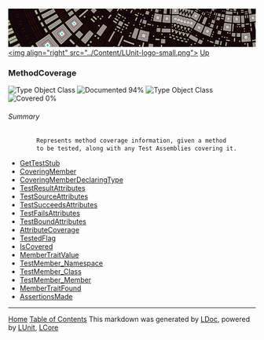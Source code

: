![](../Content/LUnit-banner-small.png "")
[&lt;img align=&quot;right&quot; src=&quot;../Content/LUnit-logo-small.png&quot;&gt;](../../README.md)
[Up](../LUnit.md)
### MethodCoverage
![Type Object Class](http://b.repl.ca/v1/Type-Object%20Class-lightgrey.png "") ![Documented 94%](http://b.repl.ca/v1/Documented-94%25-green.png "")
![Type Object Class](http://b.repl.ca/v1/Type-Object%20Class-lightgrey.png "") ![Covered 0%](http://b.repl.ca/v1/Covered-0%25-red.png "")
###### Summary

            Represents method coverage information, given a method
            to be tested, along with any Test Assemblies covering it.
            
 - [GetTestStub](MethodCoverage_GetTestStub.md)
 - [CoveringMember](MethodCoverage_CoveringMember.md)
 - [CoveringMemberDeclaringType](MethodCoverage_CoveringMemberDeclaringType.md)
 - [TestResultAttributes](MethodCoverage_TestResultAttributes.md)
 - [TestSourceAttributes](MethodCoverage_TestSourceAttributes.md)
 - [TestSucceedsAttributes](MethodCoverage_TestSucceedsAttributes.md)
 - [TestFailsAttributes](MethodCoverage_TestFailsAttributes.md)
 - [TestBoundAttributes](MethodCoverage_TestBoundAttributes.md)
 - [AttributeCoverage](MethodCoverage_AttributeCoverage.md)
 - [TestedFlag](MethodCoverage_TestedFlag.md)
 - [IsCovered](MethodCoverage_IsCovered.md)
 - [MemberTraitValue](MethodCoverage_MemberTraitValue.md)
 - [TestMember_Namespace](MethodCoverage_TestMember_Namespace.md)
 - [TestMember_Class](MethodCoverage_TestMember_Class.md)
 - [TestMember_Member](MethodCoverage_TestMember_Member.md)
 - [MemberTraitFound](MethodCoverage_MemberTraitFound.md)
 - [AssertionsMade](MethodCoverage_AssertionsMade.md)


---
[Home](../../README.md) [Table of Contents](../../TableOfContents.md)
This markdown was generated by [LDoc](https://github.com/CodeSingularity/LDoc), powered by [LUnit](https://github.com/CodeSingularity/LUnit), [LCore](https://github.com/CodeSingularity/LCore)

